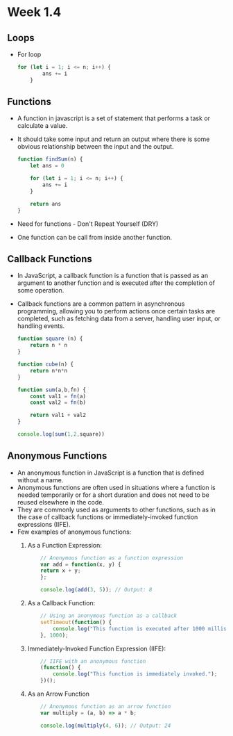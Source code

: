 # Week 1.4

## Loops 
- For loop

    ``` javascript
    for (let i = 1; i <= n; i++) {
            ans += i
        }
    ```

## Functions
- A function in javascript is a set of statement that performs a task or calculate a value.
- It should take some input and return an output where there is some obvious relationship between the input and the output.

    ``` javascript
    function findSum(n) {
        let ans = 0

        for (let i = 1; i <= n; i++) {
            ans += i
        }

        return ans
    }
    ```
- Need for functions - Don't Repeat Yourself (DRY)
- One function can be call from inside another function.

## Callback Functions
- In JavaScript, a callback function is a function that is passed as an argument to another function and is executed after the completion of some operation.
- Callback functions are a common pattern in asynchronous programming, allowing you to perform actions once certain tasks are completed, such as fetching data from a server, handling user input, or handling events.

    ``` javascript
    function square (n) {
        return n * n
    }

    function cube(n) {
        return n*n*n
    }

    function sum(a,b,fn) {
        const val1 = fn(a)
        const val2 = fn(b)

        return val1 + val2
    }

    console.log(sum(1,2,square))

    ```

## Anonymous Functions
- An anonymous function in JavaScript is a function that is defined without a name.
- Anonymous functions are often used in situations where a function is needed temporarily or for a short duration and does not need to be reused elsewhere in the code. 
- They are commonly used as arguments to other functions, such as in the case of callback functions or immediately-invoked function expressions (IIFE).
- Few examples of anonymous functions:
    1. As a Function Expression:
        ``` javascript
            // Anonymous function as a function expression
            var add = function(x, y) {
            return x + y;
            };

            console.log(add(3, 5)); // Output: 8
        ```

    2. As a Callback Function:
        ``` javascript
            // Using an anonymous function as a callback
            setTimeout(function() {
                console.log("This function is executed after 1000 milliseconds.");
            }, 1000);
        ```

    3. Immediately-Invoked Function Expression (IIFE):
        ``` javascript
            // IIFE with an anonymous function
            (function() {
                console.log("This function is immediately invoked.");
            })();
        ```

    4. As an Arrow Function
        ``` javascript
            // Anonymous function as an arrow function
            var multiply = (a, b) => a * b;

            console.log(multiply(4, 6)); // Output: 24
        ```